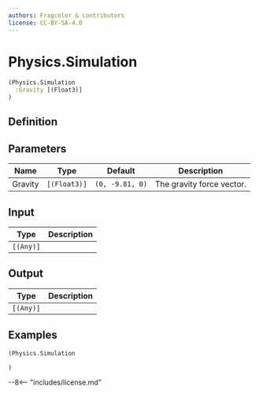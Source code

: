 ```yaml
---
authors: Fragcolor & contributors
license: CC-BY-SA-4.0
---
```



# Physics.Simulation

```clojure
(Physics.Simulation
  :Gravity [(Float3)]
)
```


## Definition




## Parameters

| Name | Type | Default | Description |
|------|------|---------|-------------|
| Gravity | `[(Float3)]` | `(0, -9.81, 0)` | The gravity force vector. |


## Input

| Type | Description |
|------|-------------|
| `[(Any)]` |  |


## Output

| Type | Description |
|------|-------------|
| `[(Any)]` |  |


## Examples

```clojure
(Physics.Simulation

)
```


--8<-- "includes/license.md"

